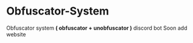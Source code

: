 # Obfuscator-System
Obfuscator system **( obfuscator + unobfuscator )**
discord bot
Soon add website
